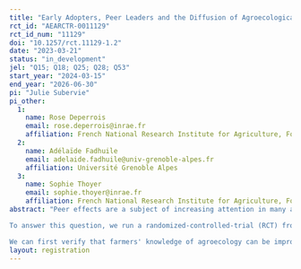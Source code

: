 ```yaml
---
title: "Early Adopters, Peer Leaders and the Diffusion of Agroecological Knowledge"
rct_id: "AEARCTR-0011129"
rct_id_num: "11129"
doi: "10.1257/rct.11129-1.2"
date: "2023-03-21"
status: "in_development"
jel: "Q15; Q18; Q25; Q28; Q53"
start_year: "2024-03-15"
end_year: "2026-06-30"
pi: "Julie Subervie"
pi_other:
  1:
    name: Rose Deperrois
    email: rose.deperrois@inrae.fr
    affiliation: French National Research Institute for Agriculture, Food and Environment (INRAE)
  2:
    name: Adélaïde Fadhuile
    email: adelaide.fadhuile@univ-grenoble-alpes.fr
    affiliation: Université Grenoble Alpes
  3:
    name: Sophie Thoyer
    email: sophie.thoyer@inrae.fr
    affiliation: French National Research Institute for Agriculture, Food and Environment (INRAE)
abstract: "Peer effects are a subject of increasing attention in many areas of economics research. Influence from peers can indeed generate social multiplier effects, whereby an initial investment targeting one small group can lead to larger changes, since individuals close to the target group tend to imitate them and learn from their experience. When it comes to the green transition in agriculture, the diffusion of new knowledge through peers could play a crucial role in promoting the adoption of agroecological practices. However, the conditions for successful peer learning in this context are still poorly understood. In particular, it is unknown whether the profile of the first individuals in peer groups to receive information affects its diffusion to other peers.
To answer this question, we run a randomized-controlled-trial (RCT) from a large sample of voluntary French farmers, where individuals are randomly assigned to peer groups and receive informative content for 18 months through a digital platform. Only one farmer per peer group receives the information directly, serving as the injection point of the group. Treatment varies depending on the profile of the designated injection point, which is either chosen randomly among early adopters of agroecological practices (Treatment~A) or among ordinary peers (Treatment~B). Farmers assigned to the control arm are also placed in peer groups but they receive no specific information on innovative practices (Treatment~C).
We can first verify that farmers' knowledge of agroecology can be improved by injecting informative content using a digital platform. In addition, we can measure the sharing of information between peers and test the hypothesis that receiving second-hand information can improve knowledge level. A major advantage of this protocol is that it can test the hypothesis that early adopters do better than ordinary peers, whether it is improving their own knowledge or transmitting newly acquired knowledge to their peers. Focusing on ordinary peers who receive information second-hand, who are the most representative farmers and therefore the target of public programs outside the experiment, we can further verify whether they acquire more knowledge when the information comes from an early adopter rather than from another ordinary peer."
layout: registration
---
```


